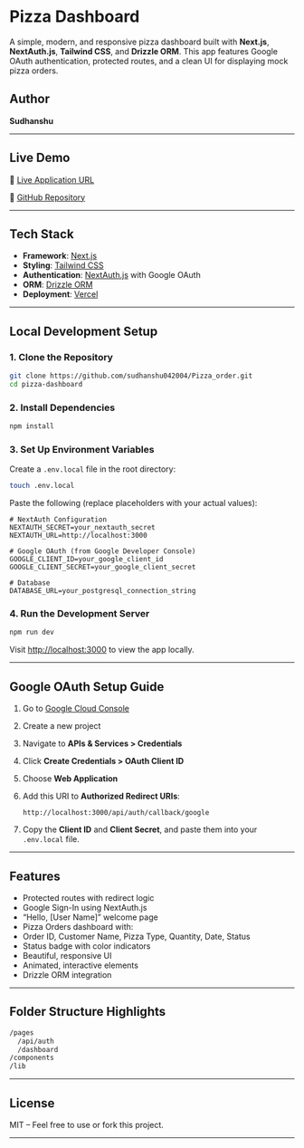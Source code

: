 
# Pizza Dashboard

A simple, modern, and responsive pizza dashboard built with **Next.js**, **NextAuth.js**, **Tailwind CSS**, and **Drizzle ORM**. This app features Google OAuth authentication, protected routes, and a clean UI for displaying mock pizza orders.

##  Author

**Sudhanshu**

---

##  Live Demo

🔗 [Live Application URL](hhttps://pizza-order-theta.vercel.app/)

🔗 [GitHub Repository](https://github.com/sudhanshu042004/Pizza_order)

---

## Tech Stack

- **Framework**: [Next.js](https://nextjs.org/)
- **Styling**: [Tailwind CSS](https://tailwindcss.com/)
- **Authentication**: [NextAuth.js](https://next-auth.js.org/) with Google OAuth
- **ORM**: [Drizzle ORM](https://orm.drizzle.team/)
- **Deployment**: [Vercel](https://vercel.com/)

---

## Local Development Setup

### 1. Clone the Repository

```bash
git clone https://github.com/sudhanshu042004/Pizza_order.git
cd pizza-dashboard
````

### 2. Install Dependencies

```bash
npm install
```

### 3. Set Up Environment Variables

Create a `.env.local` file in the root directory:

```bash
touch .env.local
```

Paste the following (replace placeholders with your actual values):

```env
# NextAuth Configuration
NEXTAUTH_SECRET=your_nextauth_secret
NEXTAUTH_URL=http://localhost:3000

# Google OAuth (from Google Developer Console)
GOOGLE_CLIENT_ID=your_google_client_id
GOOGLE_CLIENT_SECRET=your_google_client_secret

# Database
DATABASE_URL=your_postgresql_connection_string
```

### 4. Run the Development Server

```bash
npm run dev
```

Visit [http://localhost:3000](http://localhost:3000) to view the app locally.

---

## Google OAuth Setup Guide

1. Go to [Google Cloud Console](https://console.cloud.google.com/)
2. Create a new project
3. Navigate to **APIs & Services > Credentials**
4. Click **Create Credentials > OAuth Client ID**
5. Choose **Web Application**
6. Add this URI to **Authorized Redirect URIs**:

   ```
   http://localhost:3000/api/auth/callback/google
   ```
7. Copy the **Client ID** and **Client Secret**, and paste them into your `.env.local` file.

---

## Features

*  Protected routes with redirect logic
*  Google Sign-In using NextAuth.js
*  “Hello, \[User Name]” welcome page
*  Pizza Orders dashboard with:
  * Order ID, Customer Name, Pizza Type, Quantity, Date, Status
  * Status badge with color indicators
*  Beautiful, responsive UI
*  Animated, interactive elements
*  Drizzle ORM integration

---

## Folder Structure Highlights

```bash
/pages
  /api/auth
  /dashboard
/components
/lib
```

---


## License

MIT – Feel free to use or fork this project.

---

